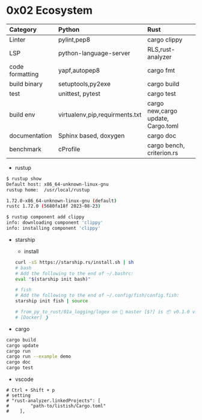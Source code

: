 # 0x02 Ecosystem
Category | Python | Rust
:-|:-|:-
Linter | pylint,pep8 | cargo clippy
LSP | python-language-server | RLS,rust-analyzer
code formatting | yapf,autopep8 | cargo fmt
build binary | setuptools,py2exe | cargo build
test | unittest, pytest | cargo test
build env | virtualenv,pip,requirments.txt | cargo new,cargo update, Cargo.toml
documentation | Sphinx based, doxygen | cargo doc
benchmark | cProfile | cargo bench, criterion.rs

- rustup
```bash
$ rustup show
Default host: x86_64-unknown-linux-gnu
rustup home:  /usr/local/rustup

1.72.0-x86_64-unknown-linux-gnu (default)
rustc 1.72.0 (5680fa18f 2023-08-23)
```

```bash
$ rustup component add clippy
info: downloading component 'clippy'
info: installing component 'clippy'
```

- starship
  - install
  ```bash
  curl -sS https://starship.rs/install.sh | sh
  # bash
  # Add the following to the end of ~/.bashrc:
  eval "$(starship init bash)"
  
  # fish
  # Add the following to the end of ~/.config/fish/config.fish:
  starship init fish | source

  # from_py_to_rust/01a_logging/logex on  master [$?] is 📦 v0.1.0 via 🦀 v1.72.0 
  # [Docker] ❯ 
  ```

- cargo
```bash
cargo build
cargo update
cargo run
cargo run --example demo
cargo doc
cargo test
```

- vscode
```
# Ctrl + Shift + p
# setting
# "rust-analyzer.linkedProjects": [
#        "path-to/listish/Cargo.toml"
#    ],
```

